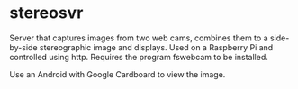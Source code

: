 # stereosvr
Server that captures images from two web cams, combines them to a side-by-side stereographic image and displays. Used on a Raspberry Pi and controlled using http. Requires the program fswebcam to be installed.

Use an Android with Google Cardboard to view the image.
